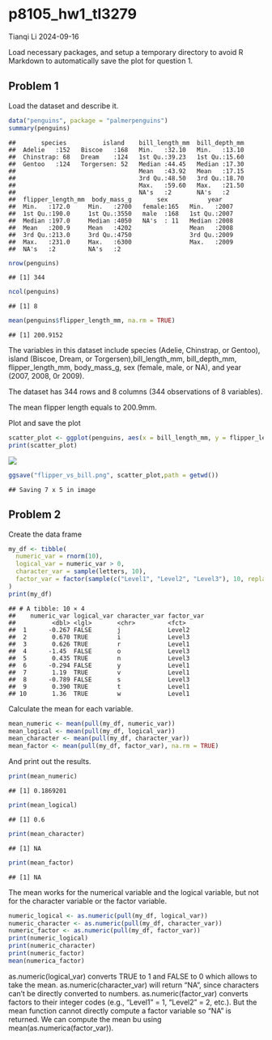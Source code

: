p8105_hw1_tl3279
================
Tianqi Li
2024-09-16

Load necessary packages, and setup a temporary directory to avoid R
Markdown to automatically save the plot for question 1.

## Problem 1

Load the dataset and describe it.

``` r
data("penguins", package = "palmerpenguins")
summary(penguins)
```

    ##       species          island    bill_length_mm  bill_depth_mm  
    ##  Adelie   :152   Biscoe   :168   Min.   :32.10   Min.   :13.10  
    ##  Chinstrap: 68   Dream    :124   1st Qu.:39.23   1st Qu.:15.60  
    ##  Gentoo   :124   Torgersen: 52   Median :44.45   Median :17.30  
    ##                                  Mean   :43.92   Mean   :17.15  
    ##                                  3rd Qu.:48.50   3rd Qu.:18.70  
    ##                                  Max.   :59.60   Max.   :21.50  
    ##                                  NA's   :2       NA's   :2      
    ##  flipper_length_mm  body_mass_g       sex           year     
    ##  Min.   :172.0     Min.   :2700   female:165   Min.   :2007  
    ##  1st Qu.:190.0     1st Qu.:3550   male  :168   1st Qu.:2007  
    ##  Median :197.0     Median :4050   NA's  : 11   Median :2008  
    ##  Mean   :200.9     Mean   :4202                Mean   :2008  
    ##  3rd Qu.:213.0     3rd Qu.:4750                3rd Qu.:2009  
    ##  Max.   :231.0     Max.   :6300                Max.   :2009  
    ##  NA's   :2         NA's   :2

``` r
nrow(penguins)
```

    ## [1] 344

``` r
ncol(penguins)
```

    ## [1] 8

``` r
mean(penguins$flipper_length_mm, na.rm = TRUE)
```

    ## [1] 200.9152

The variables in this dataset include species (Adelie, Chinstrap, or
Gentoo), island (Biscoe, Dream, or Torgersen),bill_length_mm,
bill_depth_mm, flipper_length_mm, body_mass_g, sex (female, male, or
NA), and year (2007, 2008, 0r 2009).

The dataset has 344 rows and 8 columns (344 observations of 8
variables).

The mean flipper length equals to 200.9mm.

Plot and save the plot

``` r
scatter_plot <- ggplot(penguins, aes(x = bill_length_mm, y = flipper_length_mm, color = species)) + geom_point()
print(scatter_plot)
```

![](C:\Users\ltquc\AppData\Local\Temp\RtmpczGOpHunnamed-chunk-3-1.png)<!-- -->

``` r
ggsave("flipper_vs_bill.png", scatter_plot,path = getwd())
```

    ## Saving 7 x 5 in image

## Problem 2

Create the data frame

``` r
my_df <- tibble(
  numeric_var = rnorm(10),
  logical_var = numeric_var > 0,
  character_var = sample(letters, 10),
  factor_var = factor(sample(c("Level1", "Level2", "Level3"), 10, replace = TRUE))
)
print(my_df)
```

    ## # A tibble: 10 × 4
    ##    numeric_var logical_var character_var factor_var
    ##          <dbl> <lgl>       <chr>         <fct>     
    ##  1      -0.267 FALSE       j             Level2    
    ##  2       0.670 TRUE        i             Level3    
    ##  3       0.626 TRUE        r             Level1    
    ##  4      -1.45  FALSE       o             Level3    
    ##  5       0.435 TRUE        n             Level3    
    ##  6      -0.294 FALSE       y             Level1    
    ##  7       1.19  TRUE        v             Level1    
    ##  8      -0.789 FALSE       s             Level3    
    ##  9       0.390 TRUE        t             Level1    
    ## 10       1.36  TRUE        w             Level1

Calculate the mean for each variable.

``` r
mean_numeric <- mean(pull(my_df, numeric_var))
mean_logical <- mean(pull(my_df, logical_var))
mean_character <- mean(pull(my_df, character_var))
mean_factor <- mean(pull(my_df, factor_var), na.rm = TRUE)
```

And print out the results.

``` r
print(mean_numeric)
```

    ## [1] 0.1869201

``` r
print(mean_logical)
```

    ## [1] 0.6

``` r
print(mean_character)
```

    ## [1] NA

``` r
print(mean_factor)
```

    ## [1] NA

The mean works for the numerical variable and the logical variable, but
not for the character variable or the factor variable.

``` r
numeric_logical <- as.numeric(pull(my_df, logical_var))
numeric_character <- as.numeric(pull(my_df, character_var))
numeric_factor <- as.numeric(pull(my_df, factor_var))
print(numeric_logical)
print(numeric_character)
print(numeric_factor)
mean(numerica_factor)
```

as.numeric(logical_var) converts TRUE to 1 and FALSE to 0 which allows
to take the mean. as.numeric(character_var) will return “NA”, since
characters can’t be directly converted to numbers.
as.numeric(factor_var) converts factors to their integer codes (e.g.,
“Level1” = 1, “Level2” = 2, etc.). But the mean function cannot directly
compute a factor variable so “NA” is returned. We can compute the mean
bu using mean(as.numerica(factor_var)).
